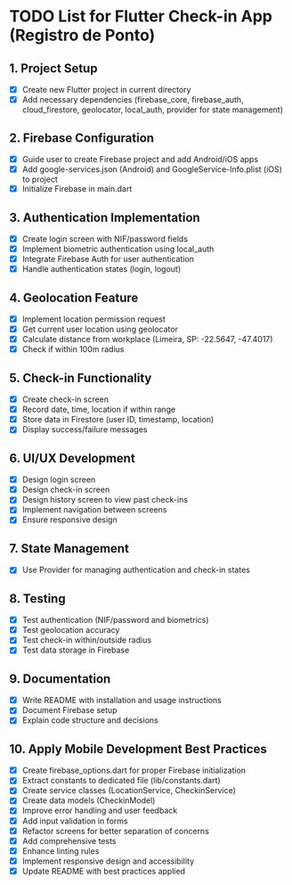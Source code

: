 # TODO List for Flutter Check-in App (Registro de Ponto)

## 1. Project Setup
- [x] Create new Flutter project in current directory
- [x] Add necessary dependencies (firebase_core, firebase_auth, cloud_firestore, geolocator, local_auth, provider for state management)

## 2. Firebase Configuration
- [x] Guide user to create Firebase project and add Android/iOS apps
- [x] Add google-services.json (Android) and GoogleService-Info.plist (iOS) to project
- [x] Initialize Firebase in main.dart

## 3. Authentication Implementation
- [x] Create login screen with NIF/password fields
- [x] Implement biometric authentication using local_auth
- [x] Integrate Firebase Auth for user authentication
- [x] Handle authentication states (login, logout)

## 4. Geolocation Feature
- [x] Implement location permission request
- [x] Get current user location using geolocator
- [x] Calculate distance from workplace (Limeira, SP: -22.5647, -47.4017)
- [x] Check if within 100m radius

## 5. Check-in Functionality
- [x] Create check-in screen
- [x] Record date, time, location if within range
- [x] Store data in Firestore (user ID, timestamp, location)
- [x] Display success/failure messages

## 6. UI/UX Development
- [x] Design login screen
- [x] Design check-in screen
- [x] Design history screen to view past check-ins
- [x] Implement navigation between screens
- [x] Ensure responsive design

## 7. State Management
- [x] Use Provider for managing authentication and check-in states

## 8. Testing
- [x] Test authentication (NIF/password and biometrics)
- [x] Test geolocation accuracy
- [x] Test check-in within/outside radius
- [x] Test data storage in Firebase

## 9. Documentation
- [x] Write README with installation and usage instructions
- [x] Document Firebase setup
- [x] Explain code structure and decisions

## 10. Apply Mobile Development Best Practices
- [x] Create firebase_options.dart for proper Firebase initialization
- [x] Extract constants to dedicated file (lib/constants.dart)
- [x] Create service classes (LocationService, CheckinService)
- [x] Create data models (CheckinModel)
- [x] Improve error handling and user feedback
- [x] Add input validation in forms
- [x] Refactor screens for better separation of concerns
- [x] Add comprehensive tests
- [x] Enhance linting rules
- [x] Implement responsive design and accessibility
- [x] Update README with best practices applied
